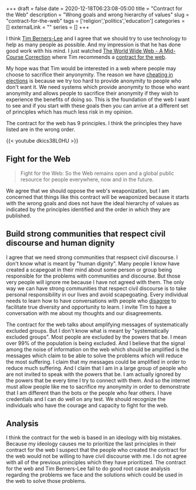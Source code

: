 +++
draft = false
date = 2020-12-18T06:23:08-05:00
title = "Contract for the Web"
description = "Wrong goals and wrong hierarchy of values"
slug = "contract-for-the-web"
tags = ['religion','politics','education']
categories = []
externalLink = ""
series = []
+++

I think [Tim Berners-Lee](https://www.w3.org/People/Berners-Lee/) and I agree that we should try to use technology to help as many people as possible.  And my impression is that he has done good work with his mind.  I just watched [The World Wide Web - A Mid-Course Correction](https://www.youtube.com/watch?v=zdyrjxa00DE) where Tim recommends a [contract for the web](https://contractfortheweb.org/).

My hope was that Tim would be interested in a web where people may choose to sacrifice their anyonymity.  The reason we have [cheating in elections](/posts/cheating-in-elections) is because we try too hard to provide anonymity to people who don't want it.  We need systems which provide anonymity to those who want anonymity and allows people to sacrifice their anonymity if they wish to experience the benefits of doing so.  This is the foundation of the web I want to see and if you start with these goals then you can arrive at a different set of principles which has much less risk in my opinion.

The contract for the web has 9 principles.  I think the principles they have listed are in the wrong order.

{{< youtube dkics38L0HU >}}

## Fight for the Web

> Fight for the Web: So the Web remains open and a global public resource for people everywhere, now and in the future.

We agree that we should oppose the web's weaponization, but I am concerned that things like this contract will be weaponized because it starts with the wrong goals and does not have the ideal hierarchy of values as indicated by the principles identified and the order in which they are published.

## Build strong communities that respect civil discourse and human dignity

I agree that we need strong communities that respsect civil discourse.  I don't know what is meant by "human dignity".  Many people I know have created a scapegoat in their mind about some person or group being responsible for the problems with communities and discourse.  But those very people will ignore me because I have not agreed with them.  The only way we can have strong communities that respect civil discourse is to take personal responsibility in our lives and avoid scapegoating.  Every individual needs to learn how to have conversations with people who [disagree](/posts/disagreement) to facilitate true diversity and opportunity to learn.  I invite Tim to have a conversation with me about my thoughts and our disagreements.

The contract for the web talks about amplifying messages of systematically excluded groups.  But I don't know what is meant by "systematically excluded groups".  Most people are excluded by the powers that be.  I mean over 99% of the population is being excluded.  And I believe that the signal among the noise of information on the web which should be amplified is the messages which claim to be able to solve the problems which will reduce the most suffering.  I claim that my messages could be amplified in order to reduce much suffering.  And I claim that I am in a large group of people who are not invited to speak with the powers that be.  I am actually ignored by the powers that be every time I try to connect with them.  And so the internet must allow people like me to sacrifice my anonymity in order to demonstrate that I am different than the bots or the people who fear others.  I have credentials and I can do well on any test.  We should recognize the individuals who have the courage and capacity to fight for the web.

## Analysis

I think the contract for the web is based in an ideology with big mistakes.  Because my ideology causes me to prioritize the last principles in their contract for the web I suspect that the people who created the contract for the web would not be willing to have civil discourse with me.  I do not agree with all of the previous principles which they have prioritized.  The contract for the web and Tim Berners-Lee fail to do good root cause analysis regarding the problems we face and the solutions which could be used in the web to solve those problems.